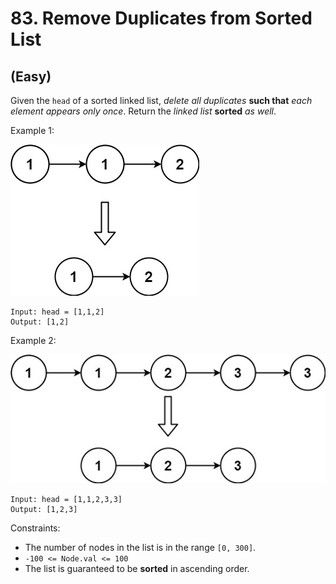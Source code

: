 # 83. Remove Duplicates from Sorted List
## (Easy)


Given the `head` of a sorted linked list, *delete all duplicates* **such that** *each element appears only once*. Return the *linked list* **sorted** *as well*.

 

Example 1:

![alt text](image.png)

```
Input: head = [1,1,2]
Output: [1,2]
```

Example 2:

![alt text](image-1.png)

```
Input: head = [1,1,2,3,3]
Output: [1,2,3]
```

Constraints:

- The number of nodes in the list is in the range `[0, 300]`.
- `-100 <= Node.val <= 100`
- The list is guaranteed to be **sorted** in ascending order.